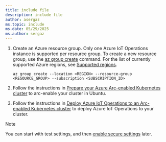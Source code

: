 ```yaml
---
title: include file
description: include file
author: asergaz
ms.topic: include
ms.date: 05/29/2025
ms.author: sergaz
---
```


1. Create an Azure resource group. Only one Azure IoT Operations instance is supported per resource group. To create a new resource group, use the [az group create](/cli/azure/group#az-group-create) command. For the list of currently supported Azure regions, see [Supported regions](../overview-iot-operations.md#supported-regions).

   ```azurecli
   az group create --location <REGION> --resource-group <RESOURCE_GROUP> --subscription <SUBSCRIPTION_ID>
   ```

1. Follow the instructions in [Prepare your Azure Arc-enabled Kubernetes cluster](../deploy-iot-ops/howto-prepare-cluster.md#arc-enable-your-cluster) to arc-enable your cluster in Ubuntu. 

1. Follow the instructions in [Deploy Azure IoT Operations to an Arc-enabled Kubernetes cluster](../deploy-iot-ops/howto-deploy-iot-operations.md) to deploy Azure IoT Operations to your cluster.

> [!NOTE]
> You can start with test settings, and then [enable secure settings](../deploy-iot-ops/howto-enable-secure-settings.md) later.